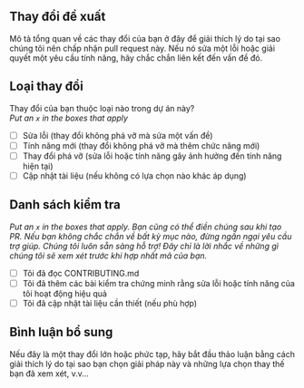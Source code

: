 ## Thay đổi đề xuất

Mô tả tổng quan về các thay đổi của bạn ở đây để giải thích lý do tại sao chúng tôi nên chấp nhận pull request này. Nếu nó sửa một lỗi hoặc giải quyết một yêu cầu tính năng, hãy chắc chắn liên kết đến vấn đề đó.

## Loại thay đổi

Thay đổi của bạn thuộc loại nào trong dự án này?  
_Put an `x` in the boxes that apply_

- [ ] Sửa lỗi (thay đổi không phá vỡ mà sửa một vấn đề)
- [ ] Tính năng mới (thay đổi không phá vỡ mà thêm chức năng mới)
- [ ] Thay đổi phá vỡ (sửa lỗi hoặc tính năng gây ảnh hưởng đến tính năng hiện tại)
- [ ] Cập nhật tài liệu (nếu không có lựa chọn nào khác áp dụng)

## Danh sách kiểm tra

_Put an `x` in the boxes that apply. Bạn cũng có thể điền chúng sau khi tạo PR. Nếu bạn không chắc chắn về bất kỳ mục nào, đừng ngần ngại yêu cầu trợ giúp. Chúng tôi luôn sẵn sàng hỗ trợ! Đây chỉ là lời nhắc về những gì chúng tôi sẽ xem xét trước khi hợp nhất mã của bạn._

- [ ] Tôi đã đọc CONTRIBUTING.md
- [ ] Tôi đã thêm các bài kiểm tra chứng minh rằng sửa lỗi hoặc tính năng của tôi hoạt động hiệu quả
- [ ] Tôi đã cập nhật tài liệu cần thiết (nếu phù hợp)

## Bình luận bổ sung

Nếu đây là một thay đổi lớn hoặc phức tạp, hãy bắt đầu thảo luận bằng cách giải thích lý do tại sao bạn chọn giải pháp này và những lựa chọn thay thế bạn đã xem xét, v.v...
